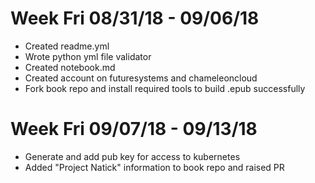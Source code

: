 # Week Fri 08/31/18 - 09/06/18

* Created readme.yml
* Wrote python yml file validator
* Created notebook.md
* Created account on futuresystems and chameleoncloud
* Fork book repo and install required tools to build .epub successfully

# Week Fri 09/07/18 - 09/13/18

* Generate and add pub key for access to kubernetes
* Added "Project Natick" information to book repo and raised PR

